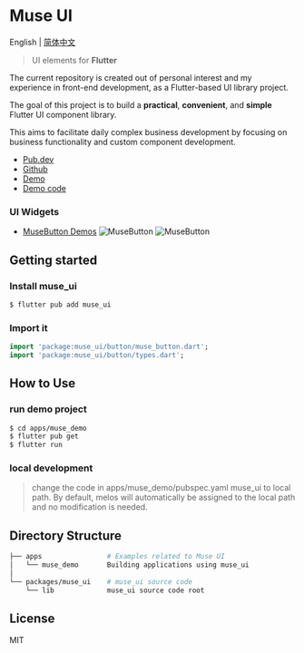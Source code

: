 # Muse UI

English | [简体中文](./README.zh-CN.md)

> UI elements for **Flutter**

The current repository is created out of personal interest and my experience in front-end development, as a Flutter-based UI library project.

The goal of this project is to build a **practical**, **convenient**, and **simple** Flutter UI component library.

This aims to facilitate daily complex business development by focusing on business functionality and custom component development.

- [Pub.dev](https://pub.dev/packages/muse_ui)
- [Github](https://github.com/musetools/muse_ui)
- [Demo](https://musetools.github.io/muse_ui/)
- [Demo code](https://github.com/musetools/muse_ui/tree/master/apps/muse_demo)

### UI Widgets

- [MuseButton Demos](https://github.com/musetools/muse_ui/tree/main/apps/muse_demo/lib/demo/button)
![MuseButton](http://oss.musetools.uk/pic/button1.png)
![MuseButton](http://oss.musetools.uk/pic/button2.png)

## Getting started

### Install muse_ui

```bash
$ flutter pub add muse_ui
```

### Import it

```dart
import 'package:muse_ui/button/muse_button.dart';
import 'package:muse_ui/button/types.dart';
```

## How to Use

### run demo project

```bash
$ cd apps/muse_demo
$ flutter pub get
$ flutter run
```

### local development

> change the code in apps/muse_demo/pubspec.yaml muse_ui to local path.
> By default, melos will automatically be assigned to the local path and no modification is needed.

## Directory Structure

```bash
├── apps                # Examples related to Muse UI
│   └── muse_demo       Building applications using muse_ui
│
└── packages/muse_ui    # muse_ui source code
    └── lib             muse_ui source code root
```

## License

MIT
